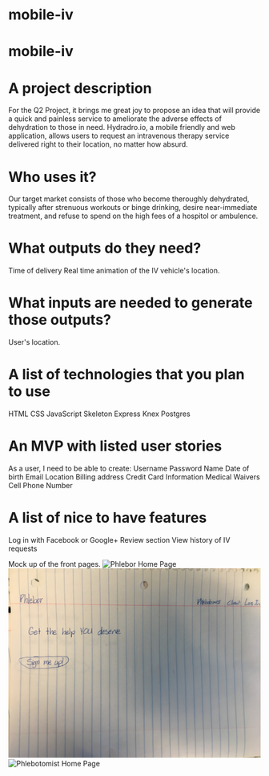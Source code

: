 # mobile-iv
# mobile-iv

# A project description
For the Q2 Project, it brings me great joy to propose an idea that will provide a quick and painless service to ameliorate the adverse effects of dehydration to those in need. Hydradro.io, a mobile friendly and web application, allows users to request an intravenous therapy service delivered right to their location, no matter how absurd. 


# Who uses it?
Our target market consists of those who become theroughly dehydrated, typically after strenuous workouts or binge drinking, desire near-immediate treatment, and refuse to spend on the high fees of a hospitol or ambulence.


# What outputs do they need?
Time of delivery
Real time animation of the IV vehicle's location.

# What inputs are needed to generate those outputs?
User's location.

# A list of technologies that you plan to use
HTML
CSS
JavaScript
Skeleton
Express
Knex
Postgres

# An MVP with listed user stories
As a user, I need to be able to create:
Username
Password
Name
Date of birth
Email
Location
Billing address
Credit Card Information
Medical Waivers
Cell Phone Number



# A list of nice to have features
Log in with Facebook or Google+
Review section
View history of IV requests

Mock up of the front pages.
![Phlebor Home Page](https://github.com/jakeaustinlewis/mobile-iv/blob/master/PhleborHomePage.png)
![Client Home Page](https://github.com/jakeaustinlewis/mobile-iv/blob/master/ClientHomePage.jpg)
![Phlebotomist Home Page](https://github.com/jakeaustinlewis/mobile-iv/blob/master/PhlebotomistHomePage.png)
